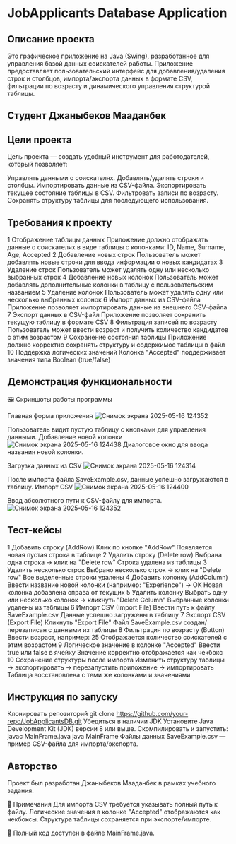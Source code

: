 # JobApplicants Database Application
## Описание проекта
Это графическое приложение на Java (Swing), разработанное для управления базой данных соискателей работы. Приложение предоставляет пользовательский интерфейс для добавления/удаления строк и столбцов, импорта/экспорта данных в формате CSV, фильтрации по возрасту и динамического управления структурой таблицы.

## Студент Джаныбеков Мааданбек

## Цели проекта
Цель проекта — создать удобный инструмент для работодателей, который позволяет:

Управлять данными о соискателях.
Добавлять/удалять строки и столбцы.
Импортировать данные из CSV-файла.
Экспортировать текущее состояние таблицы в CSV.
Фильтровать записи по возрасту.
Сохранять структуру таблицы для последующего использования.

## Требования к проекту
1
Отображение таблицы данных
Приложение должно отображать данные о соискателях в виде таблицы с колонками: ID, Name, Surname, Age, Accepted
2
Добавление новых строк
Пользователь может добавлять новые строки для ввода информации о новых кандидатах
3
Удаление строк
Пользователь может удалять одну или несколько выбранных строк
4
Добавление новых колонок
Пользователь может добавлять дополнительные колонки в таблицу с пользовательским названием
5
Удаление колонок
Пользователь может удалять одну или несколько выбранных колонок
6
Импорт данных из CSV-файла
Приложение позволяет импортировать данные из внешнего CSV-файла
7
Экспорт данных в CSV-файл
Приложение позволяет сохранить текущую таблицу в формате CSV
8
Фильтрация записей по возрасту
Пользователь может ввести возраст и получить количество кандидатов с этим возрастом
9
Сохранение состояния таблицы
Приложение должно корректно сохранять структуру и содержимое таблицы в файл
10
Поддержка логических значений
Колонка "Accepted" поддерживает значения типа
Boolean
(true/false)
## Демонстрация функциональности
🖼️ Скриншоты работы программы

Главная форма приложения
![Снимок экрана 2025-05-16 124352](https://github.com/user-attachments/assets/76c54c02-5a39-4f76-bd7f-a38be54cb6ab)

Пользователь видит пустую таблицу с кнопками для управления данными.
Добавление новой колонки
![Снимок экрана 2025-05-16 124438](https://github.com/user-attachments/assets/c0ecdb2e-3401-4f07-9104-495d12e6a27f)
Диалоговое окно для ввода названия новой колонки.

Загрузка данных из CSV
![Снимок экрана 2025-05-16 124314](https://github.com/user-attachments/assets/af6419b5-d9b2-4c05-9c23-69d705c09b26)

После импорта файла SaveExample.csv, данные успешно загружаются в таблицу.
Импорт CSV
![Снимок экрана 2025-05-16 124400](https://github.com/user-attachments/assets/0ba8e547-6fc0-4eed-89c1-995dfd04e207)

Ввод абсолютного пути к CSV-файлу для импорта.
![Снимок экрана 2025-05-16 124352](https://github.com/user-attachments/assets/51e59744-22ee-4c25-a5c6-b473f13bb9c6)

## Тест-кейсы
1
Добавить строку (AddRow)
Клик по кнопке "AddRow"
Появляется новая пустая строка в таблице
2
Удалить строку (Delete row)
Выбрана одна строка → клик на "Delete row"
Строка удалена из таблицы
3
Удалить несколько строк
Выбрано несколько строк → клик на "Delete row"
Все выделенные строки удалены
4
Добавить колонку (AddColumn)
Ввести название новой колонки (например: "Experience") → OK
Новая колонка добавлена справа от текущих
5
Удалить колонку
Выбрать одну или несколько колонок → кликнуть "Delete Column"
Выбранные колонки удалены из таблицы
6
Импорт CSV (Import File)
Ввести путь к файлу
SaveExample.csv
Данные успешно загружены в таблицу
7
Экспорт CSV (Export File)
Кликнуть "Export File"
Файл
SaveExample.csv
создан/перезаписан с данными из таблицы
8
Фильтрация по возрасту (Button)
Ввести возраст, например:
25
Отображается количество соискателей с этим возрастом
9
Логическое значение в колонке "Accepted"
Ввести true или false в ячейку
Значение корректно отображается как чекбокс
10
Сохранение структуры после импорта
Изменить структуру таблицы → экспортировать → перезапустить приложение → импортировать
Таблица восстановлена с теми же колонками и значениями

## Инструкция по запуску
Клонировать репозиторий
git clone https://github.com/your-repo/JobApplicantsDB.git 
Убедиться в наличии JDK
Установите Java Development Kit (JDK) версии 8 или выше.
Скомпилировать и запустить:
javac MainFrame.java
java MainFrame
Файлы данных
SaveExample.csv — пример CSV-файла для импорта/экспорта.

## Авторство
Проект был разработан Джаныбеков Мааданбек в рамках учебного задания.

📝 Примечания
Для импорта CSV требуется указывать полный путь к файлу.
Логические значения в колонке "Accepted" отображаются как чекбоксы.
Структура таблицы сохраняется при экспорте/импорте.

📜 Полный код доступен в файле MainFrame.java.
